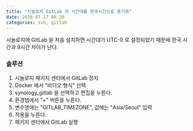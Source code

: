 ```yaml
---
title: "시놀로지 GitLab 의 시간대를 한국시간으로 동기화"
date: 2018-07-17 06:20
categories: ssh, gitlab
---
```


시놀로지에 GitLab 을 처음 설치하면 시간대가 UTC-0 로 설정되었기 때문에 한국 시간과 9시간 차이가 난다.

### 솔루션
1. 시놀로지 패키지 센터에서 GitLab 정지
1. Docker 에서 "비디오 형식" 선택
1. synology_gitlab 을 선택하고 편집을 누른다.
1. 환경탭에서 "+" 버튼을 누른다.
1. 변수명에는 "GITLAB_TIMEZONE", 값에는 "Asia/Seoul" 입력
1. 적용을 누른다.
1. 패키지 센터에서 GitLab 실행
